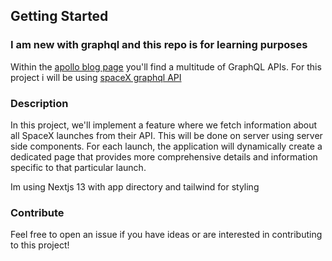 

## Getting Started
### I am new with graphql and this repo is for learning purposes

Within the [apollo blog page](https://www.apollographql.com/blog/community/backend/8-free-to-use-graphql-apis-for-your-projects-and-demos/) you'll find a multitude of GraphQL APIs. For this project i will be using [spaceX graphql API](https://studio.apollographql.com/public/SpaceX-pxxbxen/variant/current/home) 

### Description

In this project, we'll implement a feature where we fetch information about all SpaceX launches from their API. This will be done on server using server side components. For each launch, the application will dynamically create a dedicated page that provides more comprehensive details and information specific to that particular launch.

Im using Nextjs 13 with app directory and tailwind for styling

### Contribute

Feel free to open an issue if you have ideas or are interested in contributing to this project! 

